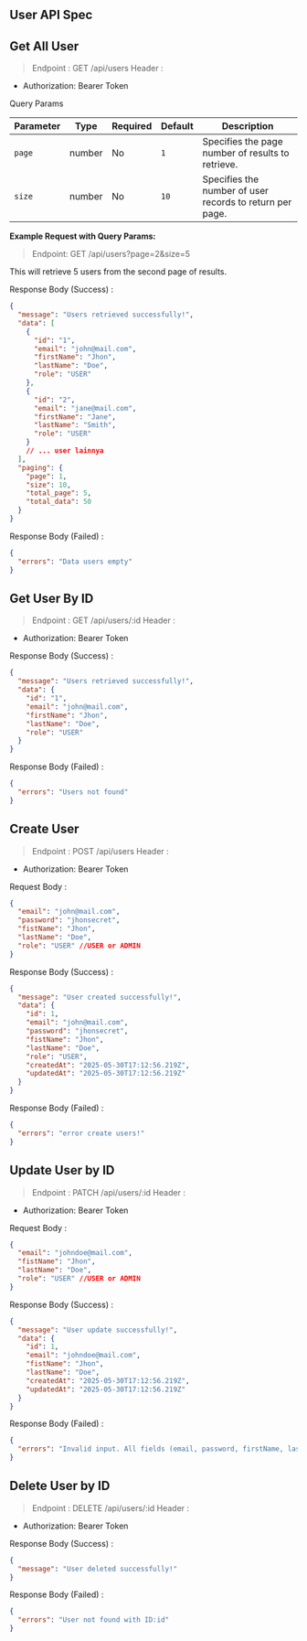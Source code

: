 ## User API Spec

## Get All User

> Endpoint : GET /api/users
Header :

- Authorization: Bearer Token

Query Params

| Parameter | Type   | Required | Default | Description                                              |
| --------- | ------ | -------- | ------- | -------------------------------------------------------- |
| `page`    | number | No       | `1`     | Specifies the page number of results to retrieve.        |
| `size`    | number | No       | `10`    | Specifies the number of user records to return per page. |

**Example Request with Query Params:**

> Endpoint: GET /api/users?page=2&size=5

This will retrieve 5 users from the second page of results.

Response Body (Success) :

```json
{
  "message": "Users retrieved successfully!",
  "data": [
    {
      "id": "1",
      "email": "john@mail.com",
      "firstName": "Jhon",
      "lastName": "Doe",
      "role": "USER"
    },
    {
      "id": "2",
      "email": "jane@mail.com",
      "firstName": "Jane",
      "lastName": "Smith",
      "role": "USER"
    }
    // ... user lainnya
  ],
  "paging": {
    "page": 1,
    "size": 10,
    "total_page": 5,
    "total_data": 50
  }
}
```

Response Body (Failed) :

```json
{
  "errors": "Data users empty"
}
```

## Get User By ID

> Endpoint : GET /api/users/:id
Header :

- Authorization: Bearer Token

Response Body (Success) :

```json
{
  "message": "Users retrieved successfully!",
  "data": {
    "id": "1",
    "email": "john@mail.com",
    "firstName": "Jhon",
    "lastName": "Doe",
    "role": "USER"
  }
}
```

Response Body (Failed) :

```json
{
  "errors": "Users not found"
}
```

## Create User

> Endpoint : POST /api/users
Header :

- Authorization: Bearer Token

Request Body :

```json
{
  "email": "john@mail.com",
  "password": "jhonsecret",
  "fistName": "Jhon",
  "lastName": "Doe",
  "role": "USER" //USER or ADMIN
}
```

Response Body (Success) :

```json
{
  "message": "User created successfully!",
  "data": {
    "id": 1,
    "email": "john@mail.com",
    "password": "jhonsecret",
    "fistName": "Jhon",
    "lastName": "Doe",
    "role": "USER",
    "createdAt": "2025-05-30T17:12:56.219Z",
    "updatedAt": "2025-05-30T17:12:56.219Z"
  }
}
```

Response Body (Failed) :

```json
{
  "errors": "error create users!"
}
```

## Update User by ID

> Endpoint : PATCH /api/users/:id
Header :

- Authorization: Bearer Token

Request Body :

```json
{
  "email": "johndoe@mail.com",
  "fistName": "Jhon",
  "lastName": "Doe",
  "role": "USER" //USER or ADMIN
}
```

Response Body (Success) :

```json
{
  "message": "User update successfully!",
  "data": {
    "id": 1,
    "email": "johndoe@mail.com",
    "fistName": "Jhon",
    "lastName": "Doe",
    "createdAt": "2025-05-30T17:12:56.219Z",
    "updatedAt": "2025-05-30T17:12:56.219Z"
  }
}
```

Response Body (Failed) :

```json
{
  "errors": "Invalid input. All fields (email, password, firstName, lastName) are required."
}
```

## Delete User by ID

> Endpoint : DELETE /api/users/:id
Header :

- Authorization: Bearer Token

Response Body (Success) :

```json
{
  "message": "User deleted successfully!"
}
```

Response Body (Failed) :

```json
{
  "errors": "User not found with ID:id"
}
```
